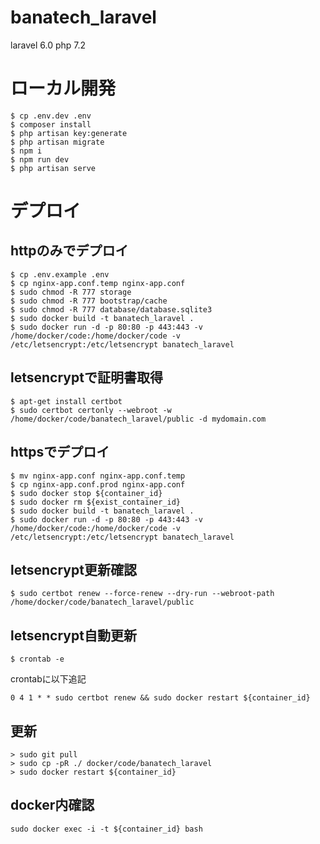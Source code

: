 # banatech_laravel
laravel 6.0
php 7.2

# ローカル開発

```
$ cp .env.dev .env
$ composer install
$ php artisan key:generate
$ php artisan migrate
$ npm i
$ npm run dev
$ php artisan serve
```

# デプロイ

## httpのみでデプロイ

```
$ cp .env.example .env
$ cp nginx-app.conf.temp nginx-app.conf
$ sudo chmod -R 777 storage
$ sudo chmod -R 777 bootstrap/cache
$ sudo chmod -R 777 database/database.sqlite3
$ sudo docker build -t banatech_laravel .
$ sudo docker run -d -p 80:80 -p 443:443 -v /home/docker/code:/home/docker/code -v /etc/letsencrypt:/etc/letsencrypt banatech_laravel
```

## letsencryptで証明書取得

```
$ apt-get install certbot
$ sudo certbot certonly --webroot -w /home/docker/code/banatech_laravel/public -d mydomain.com
```

## httpsでデプロイ

```
$ mv nginx-app.conf nginx-app.conf.temp
$ cp nginx-app.conf.prod nginx-app.conf
$ sudo docker stop ${container_id}
$ sudo docker rm ${exist_container_id}
$ sudo docker build -t banatech_laravel .
$ sudo docker run -d -p 80:80 -p 443:443 -v /home/docker/code:/home/docker/code -v /etc/letsencrypt:/etc/letsencrypt banatech_laravel
```

## letsencrypt更新確認

```
$ sudo certbot renew --force-renew --dry-run --webroot-path /home/docker/code/banatech_laravel/public
```

## letsencrypt自動更新

```
$ crontab -e
```

crontabに以下追記

```
0 4 1 * * sudo certbot renew && sudo docker restart ${container_id}
```

## 更新

```
> sudo git pull
> sudo cp -pR ./ docker/code/banatech_laravel
> sudo docker restart ${container_id}
```

## docker内確認

```
sudo docker exec -i -t ${container_id} bash
```
